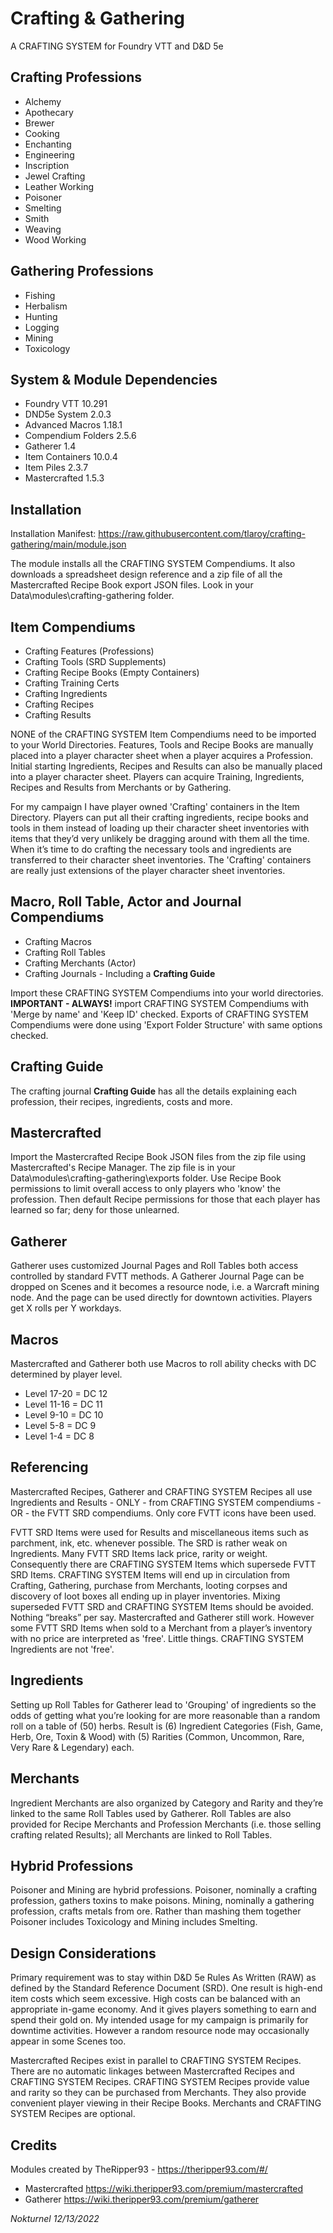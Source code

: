 # Crafting & Gathering

A CRAFTING SYSTEM for Foundry VTT and D&D 5e

## Crafting Professions

- Alchemy
- Apothecary
- Brewer
- Cooking
- Enchanting
- Engineering 
- Inscription
- Jewel Crafting
- Leather Working
- Poisoner
- Smelting
- Smith
- Weaving
- Wood Working

## Gathering Professions

- Fishing
- Herbalism
- Hunting
- Logging
- Mining
- Toxicology

## System & Module Dependencies

- Foundry VTT 10.291
- DND5e System 2.0.3
- Advanced Macros 1.18.1
- Compendium Folders 2.5.6
- Gatherer 1.4
- Item Containers 10.0.4
- Item Piles 2.3.7
- Mastercrafted 1.5.3

## Installation

Installation Manifest: https://raw.githubusercontent.com/tlaroy/crafting-gathering/main/module.json 

The module installs all the CRAFTING SYSTEM Compendiums.  It also downloads a spreadsheet design reference and a zip file of all the Mastercrafted Recipe Book export JSON files.  Look in your Data\modules\crafting-gathering folder.

## Item Compendiums

- Crafting Features (Professions)
- Crafting Tools (SRD Supplements)
- Crafting Recipe Books (Empty Containers)
- Crafting Training Certs
- Crafting Ingredients
- Crafting Recipes
- Crafting Results

NONE of the CRAFTING SYSTEM Item Compendiums need to be imported to your World Directories.  Features, Tools and Recipe Books are manually placed into a player character sheet when a player acquires a Profession.  Initial starting Ingredients, Recipes and Results can also be manually placed into a player character sheet.  Players can acquire Training, Ingredients, Recipes and Results from Merchants or by Gathering.

For my campaign I have player owned 'Crafting' containers in the Item Directory.  Players can put all their crafting ingredients, recipe books and tools in them instead of loading up their character sheet inventories with items that they’d very unlikely be dragging around with them all the time.  When it’s time to do crafting the necessary tools and ingredients are transferred to their character sheet inventories.  The 'Crafting' containers are really just extensions of the player character sheet inventories.
  
## Macro, Roll Table, Actor and Journal Compendiums

- Crafting Macros
- Crafting Roll Tables
- Crafting Merchants (Actor)
- Crafting Journals - Including a <b>Crafting Guide</b>

Import these CRAFTING SYSTEM Compendiums into your world directories.  <b>IMPORTANT - ALWAYS!</b> import CRAFTING SYSTEM Compendiums with 'Merge by name' and 'Keep ID' checked.  Exports of CRAFTING SYSTEM Compendiums were done using 'Export Folder Structure' with same options checked.

## Crafting Guide
The crafting journal <b>Crafting Guide</b> has all the details explaining each profession, their recipes, ingredients, costs and more.

## Mastercrafted
Import the Mastercrafted Recipe Book JSON files from the zip file using Mastercrafted's Recipe Manager.  The zip file is in your Data\modules\crafting-gathering\exports folder.  Use Recipe Book permissions to limit overall access to only players who 'know' the profession.  Then default Recipe permissions for those that each player has learned so far; deny for those unlearned.

## Gatherer
Gatherer uses customized Journal Pages and Roll Tables both access controlled by standard FVTT methods.  A Gatherer Journal Page can be dropped on Scenes and it becomes a resource node, i.e. a Warcraft mining node.  And the page can be used directly for downtown activities.  Players get X rolls per Y workdays.

## Macros
Mastercrafted and Gatherer both use Macros to roll ability checks with DC determined by player level.

- Level 17-20 = DC 12
- Level 11-16 = DC 11
- Level 9-10  = DC 10
- Level 5-8   = DC 9
- Level 1-4   =	DC 8

## Referencing
Mastercrafted Recipes, Gatherer and CRAFTING SYSTEM Recipes all use Ingredients and Results - ONLY - from CRAFTING SYSTEM compendiums - OR - the FVTT SRD compendiums.  Only core FVTT icons have been used.

FVTT SRD Items were used for Results and miscellaneous items such as parchment, ink, etc. whenever possible.  The SRD is rather weak on Ingredients.  Many FVTT SRD Items lack price, rarity or weight.  Consequently there are CRAFTING SYSTEM Items which supersede FVTT SRD Items.  CRAFTING SYSTEM Items will end up in circulation from Crafting, Gathering, purchase from Merchants, looting corpses and discovery of loot boxes all ending up in player inventories.  Mixing superseded FVTT SRD and CRAFTING SYSTEM Items should be avoided.  Nothing “breaks” per say.  Mastercrafted and Gatherer still work.  However some FVTT SRD Items when sold to a Merchant from a player’s inventory with no price are interpreted as 'free'.  Little things.  CRAFTING SYSTEM Ingredients are not 'free'.

## Ingredients
Setting up Roll Tables for Gatherer lead to 'Grouping' of ingredients so the odds of getting what you’re looking for are more reasonable than a random roll on a table of (50) herbs.  Result is (6) Ingredient Categories (Fish, Game, Herb, Ore, Toxin & Wood) with (5) Rarities (Common, Uncommon, Rare, Very Rare & Legendary) each.

## Merchants
Ingredient Merchants are also organized by Category and Rarity and they’re linked to the same Roll Tables used by Gatherer.  Roll Tables are also provided for Recipe Merchants and Profession Merchants (i.e. those selling crafting related Results); all Merchants are linked to Roll Tables.

## Hybrid Professions
Poisoner and Mining are hybrid professions.  Poisoner, nominally a crafting profession, gathers toxins to make poisons.  Mining, nominally a gathering profession, crafts metals from ore.  Rather than mashing them together Poisoner includes Toxicology and Mining includes Smelting.

## Design Considerations
Primary requirement was to stay within D&D 5e Rules As Written (RAW) as defined by the Standard Reference Document (SRD).  One result is high-end item costs which seem excessive.  High costs can be balanced with an appropriate in-game economy.  And it gives players something to earn and spend their gold on.  My intended usage for my campaign is primarily for downtime activities.  However a random resource node may occasionally appear in some Scenes too.

Mastercrafted Recipes exist in parallel to CRAFTING SYSTEM Recipes.  There are no automatic linkages between Mastercrafted Recipes and CRAFTING SYSTEM Recipes.  CRAFTING SYSTEM Recipes provide value and rarity so they can be purchased from Merchants.  They also provide convenient player viewing in their Recipe Books.  Merchants and CRAFTING SYSTEM Recipes are optional.

## Credits
Modules created by TheRipper93 - https://theripper93.com/#/

- Mastercrafted https://wiki.theripper93.com/premium/mastercrafted 
- Gatherer https://wiki.theripper93.com/premium/gatherer

<i>Nokturnel 12/13/2022</i>
